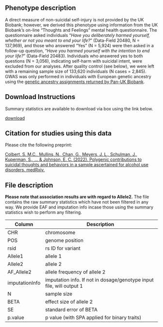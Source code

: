 ## Phenotype description
A direct measure of non-suicidal self-injury is not provided by the UK Biobank; however, we derived this phenotype using information from the UK Biobank’s on-line “Thoughts and Feelings” mental health questionnaire. The questionnaire asked individuals “*Have you deliberately harmed yourself, whether or not you meant to end your life?*” (Data-Field 20480, N = 137,969), and those who answered “Yes” (N = 5,924) were then asked in a follow-up question, “*Have you harmed yourself with the intention to end your life?*” (Data-Field 20483). Individuals who answered yes to both questions (N = 3,056), indicating self-harm with suicidal intent, were excluded from our analyses. After quality control (see below), we were left with a remaining sample size of 133,620 individuals (N cases = 2,845). GWAS was only performed in individuals with European genetic ancestry using the [genetic ancestry assignments returned by Pan-UK Biobank](https://pan.ukbb.broadinstitute.org/docs/qc/index.html#ancestry-definitions).

## Download Instructions
Summary statistics are available to download via box using the link below. 

[download](https://wustl.box.com/s/t23oxqaysi69znerti1col34372pywi1) 

## Citation for studies using this data
Please cite the following preprint:

[Colbert, S. M.C., Mullins, N., Chan, G., Meyers, J. L., Schulman, J., Kuperman, S., ... & Johnson, E. C. (2022). Polygenic contributions to suicidal thoughts and behaviors in a sample ascertained for alcohol use disorders. medRxiv.](https://www.medrxiv.org/content/10.1101/2022.08.18.22278943v1)

## File description

**Please note that association results are with regard to Allele2.**
The file contains the raw summary statistics which have not been filtered in any way. We provide EAF and imputation info incase those using the summary statistics wish to perform any filtering. 

| Column | Description |
| --- | --- |
| CHR | chromosome |
| POS | genome position |
| rsid | rs ID for variant |
| Allele1 | allele 1 |
| Allele2 | allele 2 |
| AF_Allele2 | allele frequency of allele 2 |
| imputationInfo | imputation info. If not in dosage/genotype input file, will output 1|
| N | sample size |
| BETA | effect size of allele 2 |
| SE | standard error of BETA |
| p.value | p value (with SPA applied for binary traits) |
